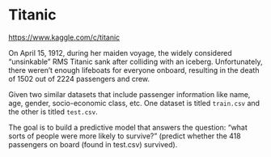 # Titanic

https://www.kaggle.com/c/titanic

On April 15, 1912, during her maiden voyage, the widely considered “unsinkable” RMS Titanic sank after colliding with an iceberg. 
Unfortunately, there weren’t enough lifeboats for everyone onboard, resulting in the death of 1502 out of 2224 passengers and crew.

Given two similar datasets that include passenger information like name, age, gender, socio-economic class, etc.
One dataset is titled `train.csv` and the other is titled `test.csv`.

The goal is to build a predictive model that answers the question: “what sorts of people were more likely to survive?” (predict whether the 418 passengers on board (found in test.csv) survived).
